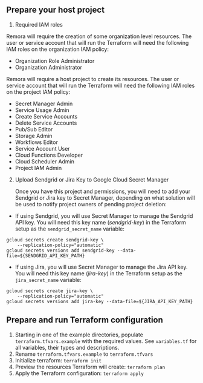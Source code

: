 ## Prepare your host project

1. Required IAM roles

Remora will require the creation of some organization level resources. The user or service 
account that will run the Terraform will need the following IAM roles on the organization IAM policy:
- Organization Role Administrator
- Organization Administrator

Remora will require a host project to create its resources. The user or service account
that will run the Terraform will need the following IAM roles on the project IAM policy:

- Secret Manager Admin
- Service Usage Admin
- Create Service Accounts
- Delete Service Accounts
- Pub/Sub Editor
- Storage Admin
- Workflows Editor
- Service Account User
- Cloud Functions Developer
- Cloud Scheduler Admin
- Project IAM Admin

2. Upload Sendgrid or Jira Key to Google Cloud Secret Manager

   Once you have this project and permissions, you will need to add your Sendgrid or Jira key to Secret Manager, depending on what solution
   will be used to notify project owners of pending project deletion:

- If using Sendgrid, you will use Secret Manager to manage the Sendgrid API key. You will need this key name (_sendgrid-key_) in the Terraform setup as the `sendgrid_secret_name` variable:

```
gcloud secrets create sendgrid-key \
    --replication-policy="automatic"
gcloud secrets versions add sendgrid-key --data-file=${SENDGRID_API_KEY_PATH}
```

- If using Jira, you will use Secret Manager to manage the Jira API key. You will need this key name (_jira-key_) in the Terraform setup as the `jira_secret_name` variable:

```
gcloud secrets create jira-key \
    --replication-policy="automatic"
gcloud secrets versions add jira-key --data-file=${JIRA_API_KEY_PATH}
```

## Prepare and run Terraform configuration

1. Starting in one of the example directories, populate `terraform.tfvars.example` with the required values. See `variables.tf` for all variables, their types and descriptions.
1. Rename `terraform.tfvars.example` to `terraform.tfvars`
1. Initialize terraform: `terraform init`
1. Preview the resources Terraform will create: `terraform plan`
1. Apply the Terraform configuration: `terraform apply`
